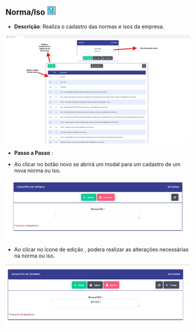 ## Norma/Iso ![image.png](norma_iso.png)

- **Descrição**: Realiza o cadastro das normas e isos da empresa.

![image.png](cad_norma_iso.png)

- **Passo a Passo** : 

- Ao clicar no botão novo se abrirá um modal para um cadastro de um nova norma ou iso.

![image.png](incluir_norma.png)

- Ao clicar no icone de edição , podera realizar as alterações necessárias na norma ou iso.

![image.png](edit_norma.png)